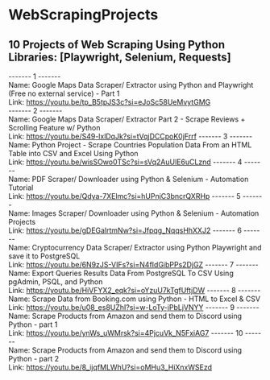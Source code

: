 # WebScrapingProjects
## 10 Projects of Web Scraping Using Python  Libraries: [Playwright, Selenium, Requests]

------- 1 -------                                                        
Name: Google Maps Data Scraper/ Extractor using Python and Playwright (Free no external service) - Part 1                                        
Link: https://youtu.be/tp_B5tpJS3c?si=eJoSc58UeMvytGMG                                                        
------- 2 -------                                                        
Name: Google Maps Data Scraper/ Extractor Part 2 - Scrape Reviews + Scrolling Feature w/ Python                                        
Link: https://youtu.be/S49-lxlDqJk?si=tVqjDCCpoK0jFrrf
------- 3 -------                                                        
Name: Python Project - Scrape Countries Population Data From an HTML Table into CSV and Excel Using Python                                        
Link: https://youtu.be/wisSOwo0TSc?si=sVq2AuUlE6uCLznd
------- 4 -------                                                        
Name: PDF Scraper/ Downloader using Python & Selenium - Automation Tutorial                                        
Link: https://youtu.be/Qdya-7XElmc?si=hUPnjC3bncrQXRHp
------- 5 -------                                                        
Name: Images Scraper/ Downloader using Python & Selenium - Automation Projects                                        
Link: https://youtu.be/gDEGalrtmNw?si=Jfpqg_NqqsHhXXJ2
------- 6 -------                                                        
Name: Cryptocurrency Data Scraper/ Extractor using Python Playwright and save it to PostgreSQL                                        
Link: https://youtu.be/6N9zJS-VIFs?si=N4fIdGibPPs2DjGZ
------- 7 -------                                                        
Name: Export Queries Results Data From PostgreSQL To CSV Using pgAdmin, PSQL, and Python                                        
Link: https://youtu.be/HiVFYX2_eqk?si=oYzuU7kTgfUftjDW
------- 8 -------                                                        
Name: Scrape Data from Booking.com using Python - HTML to Excel & CSV                                        
Link: https://youtu.be/u08_es8UZhI?si=w-LoTy-jPbLjVNYY
------- 9 -------                                                        
Name: Scrape Products from Amazon and send them to Discord using Python - part 1                                        
Link: https://youtu.be/ynWs_uWMrsk?si=4PjcuVk_N5FxiAG7
------- 10 -------                                                        
Name: Scrape Products from Amazon and send them to Discord using Python - part 2                                        
Link: https://youtu.be/8_ijqfMLWhU?si=oMHu3_HiXnxWSEzd

